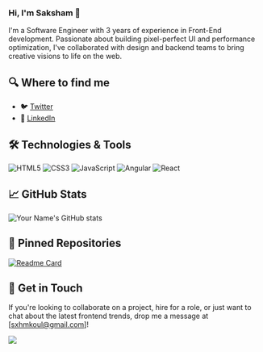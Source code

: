 ### Hi, I'm Saksham 👋

I'm a Software Engineer with 3 years of experience in Front-End development. Passionate about building pixel-perfect UI and performance optimization, I've collaborated with design and backend teams to bring creative visions to life on the web.

## 🔍 Where to find me

- 🐦 [Twitter](https://twitter.com/SakshamKoul11)
- 🤝 [LinkedIn](https://www.linkedin.com/in/sakshamkoul)


## 🛠️ Technologies & Tools

![HTML5](https://img.shields.io/badge/-HTML5-E34F26?style=flat&logo=html5&logoColor=white)
![CSS3](https://img.shields.io/badge/-CSS3-1572B6?style=flat&logo=css3&logoColor=white)
![JavaScript](https://img.shields.io/badge/-JavaScript-F7DF1E?style=flat&logo=javascript&logoColor=black)
![Angular](https://img.shields.io/badge/-Angular-DD0031?style=flat&logo=angular&logoColor=white)
![React](https://img.shields.io/badge/-React-61DAFB?style=flat&logo=react&logoColor=white)


## 📈 GitHub Stats

![Your Name's GitHub stats](https://github-readme-stats.vercel.app/api?username=sxhmkoul&show_icons=true&theme=radical)


## 📌 Pinned Repositories

[![Readme Card](https://github-readme-stats.vercel.app/api/pin/?username=sxhmkoul&repo=ng-forum&theme=radical)](https://github.com/sxhmkoul/ng-forum)


## 📧 Get in Touch

If you're looking to collaborate on a project, hire for a role, or just want to chat about the latest frontend trends, drop me a message at [sxhmkoul@gmail.com]!


![](https://komarev.com/ghpvc/?username=sxhmkoul&color=green&style=flat-square)

